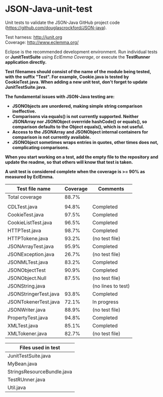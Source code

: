 # JSON-Java-unit-test

Unit tests to validate the JSON-Java GitHub project code (https://github.com/douglascrockford/JSON-java).<br>

Test harness: http://junit.org<br>
Coverage: http://www.eclemma.org/<br>

Eclipse is the recommended development environment.
Run individual tests or <b>JunitTestSuite</b> using *EclEmma Coverage*, or execute the <b>TestRunner<b> application directly.<br>

Test filenames should consist of the name of the module being tested, with the suffix "Test". 
For example, <b>Cookie.java</b> is tested by <b>CookieTest.java</b>.
When adding a new unit test, don't forget to update <b>JunitTestSuite.java</b>.

The fundamental issues with JSON-Java testing are:
* <b>JSONObjects</b> are unordered, making simple string comparison ineffective. 
* Comparisons via **equals()** is not currently supported. Neither <b>JSONArray</b> nor <b>JSONObject</b> overrride <b>hashCode()</b> or <b>equals()</b>, so comparison defaults to the <b>Object</b> equals(), which is not useful.
* Access to the <b>JSONArray</b> and <b>JSONObject</b> internal containers for comparison is not currently available.
* <b>JSONObject</b> sometimes wraps entries in quotes, other times does not, complicating comparisons.

When you start working on a test, add the empty file to the repository and update the readme, so that others will know that test is taken.

A unit test is considered complete when the coverage is >= 90% as measured by EclEmma.

| Test file name  | Coverage | Comments |
| ------------- | ------------- | ---- |
| Total coverage | 88.7% | | | 
| | | | 
| CDLTest.java | 94.8% | Completed  |
| CookieTest.java  | 97.5%   | Completed |
| CookieListTest.java |96.5% | Completed |
| HTTPTest.java | 98.7%| Completed | 
| HTTPTokene.java |93.2% |(no test file)  | 
| JSONArrayTest.java |95.9% | Completed | 
| JSONException.java | 26.7% | (no test file) |
| JSONMLTest.java | 83.2%| Completed | 
| JSONObjectTest | 90.9% | Completed | 
| JSONObject.Null | 87.5% | (no test file) | 
| JSONString.java | | (no lines to test)  | 
| JSONStringerTest.java | 93.8%| Completed | 
| JSONTokenerTest.java | 72.1% | In progress | 
| JSONWriter.java | 88.9% | (no test file) | 
| PropertyTest.java  | 94.8%  | Completed |
| XMLTest.java | 85.1% | Completed |
| XMLTokener.java| 82.7%| (no test file) | 

| Files used in test |
| ------------- |  
| JunitTestSuite.java | 
| MyBean.java | 
| StringsResourceBundle.java | 
|TestRUnner.java | 
| Util.java | 


